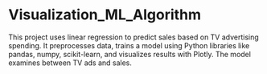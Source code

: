 # Visualization_ML_Algorithm
This project uses linear regression to predict sales based on TV advertising spending. It preprocesses data, trains a model using Python libraries like pandas, numpy, scikit-learn, and visualizes results with Plotly. The model examines between TV ads and sales.
